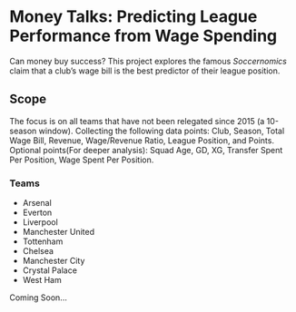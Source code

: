 # Money Talks: Predicting League Performance from Wage Spending

Can money buy success? 
This project explores the famous *Soccernomics* claim that a club’s wage bill is the best predictor of their league position.

## Scope
The focus is on all teams that have not been relegated since 2015 (a 10-season window).
Collecting the following data points: Club, Season, Total Wage Bill, Revenue, Wage/Revenue Ratio, League Position, and Points.
Optional points(For deeper analysis): Squad Age, GD, XG, Transfer Spent Per Position, Wage Spent Per Position.

### Teams
- Arsenal
- Everton
- Liverpool
- Manchester United
- Tottenham
- Chelsea
- Manchester City
- Crystal Palace
- West Ham



Coming Soon...

